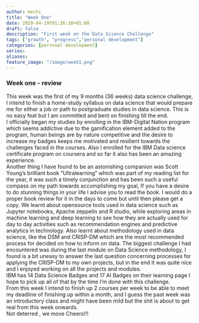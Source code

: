 ```yaml
---
author: mechi
title: "Week One"
date: 2020-04-19T01:26:10+01:00
draft: false
description: "First week on the Data Science Challenge"
tags: ["growth", "progress","personal development"]
categories: [personal development]
series:
aliases:
feature_image: "/image/week1.png"
---
```

### Week one - review

This week was the first of my 9 months (36 weeks) data science challenge, I intend to finish a home-study syllabus on data science that would prepare me for either a job or path to postgraduate studies in data science. This is no easy feat but I am committed and bent on finishing till the end.  
I officially began my studies by enrolling in the IBM-Digital Nation program which seems addictive due to the gamification element added to the program, human beings are by nature competitive and the desire to increase my badges keeps  me motivated and resilient towards the challenges faced in the courses. Also I enrolled for the IBM Data science certificate program on coursera and so far it also has been an amazing experience.  
Another thing I have found to be an astonishing companion was Scott Young’s brilliant book “Ultralearning” which was part of my reading list for the year, it was such a timely conjunction and has been such a useful compass on my path towards accomplishing my goal, If you have a desire to do stunning things in your life I advise you to read the book. I would do a proper book review for it in the days to come but until then please get a copy.
We learnt about opensource tools used in data science such as Jupyter notebooks, Apache zeppelin and R studio, while exploring areas in machine learning and deep learning to see how they are actually used for day to day activities such as recommendation engines and predictive analytics in technology. Also learnt about methodology used in data science, like the DSM and CRISP-DM which are the most recommended process for decided on how to inform on data.
The biggest challenge I had encountered was during the last module on Data Science methodology, I found is a bit uneasy to answer the last question concerning processes for applying the CRISP-DM to my own projects, but in the end it was quite nice and I enjoyed working on all the projects and modules.  
IBM has 14 Data Science Badges and 17 AI Badges on their learning page I hope to pick up all of that by the time I’m done with this challenge.  
From this week I intend to finish up 2 courses per week to be able to meet my deadline of finishing up within a month, and I guess the past week was an introductory class and might have been mild but the shit is about to get real from this week onwards.  
Not deterred , we move
Cheers!!!
